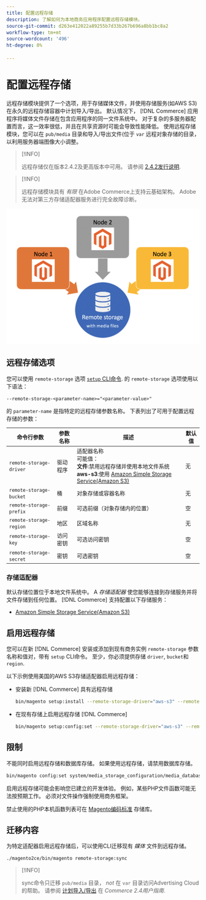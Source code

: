 ```yaml
---
title: 配置远程存储
description: 了解如何为本地商务应用程序配置远程存储模块。
source-git-commit: d263e412022a89255b7d33b267b696a8bb1bc8a2
workflow-type: tm+mt
source-wordcount: '496'
ht-degree: 0%

---
```


# 配置远程存储

远程存储模块提供了一个选项，用于存储媒体文件，并使用存储服务(如AWS S3)在永久的远程存储容器中计划导入/导出。 默认情况下， [!DNL Commerce] 应用程序将媒体文件存储在包含应用程序的同一文件系统中。 对于复杂的多服务器配置而言，这一效率很低，并且在共享资源时可能会导致性能降低。 使用远程存储模块，您可以在 `pub/media` 目录和导入/导出文件(位于 `var` 远程对象存储的目录，以利用服务器端图像大小调整。

>[!INFO]
>
>远程存储仅在版本2.4.2及更高版本中可用。 请参阅 [2.4.2发行说明](https://devdocs.magento.com/guides/v2.4/release-notes/open-source-2-4-2.html).

>[!INFO]
>
>远程存储模块具有 _有限_ 在Adobe Commerce上支持云基础架构。 Adobe无法对第三方存储适配器服务进行完全故障诊断。

![模式图像](../../assets/configuration/remote-storage-schema.png)

## 远程存储选项

您可以使用 `remote-storage` 选项 [`setup` CLI命令][setup]. 的 `remote-storage` 选项使用以下语法：

```text
--remote-storage-<parameter-name>="<parameter-value>"
```

的 `parameter-name` 是指特定的远程存储参数名称。 下表列出了可用于配置远程存储的参数：

| 命令行参数 | 参数名称 | 描述 | 默认值 |
|--- |--- |--- |--- |
| `remote-storage-driver` | 驱动程序 | 适配器名称<br>可能值：<br>**文件**:禁用远程存储并使用本地文件系统&#x200B;<br>**aws-s3**:使用 [Amazon Simple Storage Service(Amazon S3)](remote-storage-aws-s3.md) | 无 |
| `remote-storage-bucket` | 桶 | 对象存储或容器名称 | 无 |
| `remote-storage-prefix` | 前缀 | 可选前缀（对象存储内的位置） | 空 |
| `remote-storage-region` | 地区 | 区域名称 | 无 |
| `remote-storage-key` | 访问密钥 | 可选访问密钥 | 空 |
| `remote-storage-secret` | 密钥 | 可选密钥 | 空 |

### 存储适配器

默认存储位置位于本地文件系统中。 A _存储适配器_ 使您能够连接到存储服务并将文件存储到任何位置。 [!DNL Commerce] 支持配置以下存储服务：

- [Amazon Simple Storage Service(Amazon S3)](remote-storage-aws-s3.md)

## 启用远程存储

您可以在新 [!DNL Commerce] 安装或添加到现有商务实例 `remote-storage` 参数名称和值对，带有 `setup` CLI命令。 至少，你必须提供存储 `driver`, `bucket`和 `region`.

以下示例使用美国的AWS S3存储适配器启用远程存储：

- 安装新 [!DNL Commerce] 具有远程存储

   ```bash
   bin/magento setup:install --remote-storage-driver="aws-s3" --remote-storage-bucket="myBucket" --remote-storage-region="us-east-1"
   ```

- 在现有存储上启用远程存储 [!DNL Commerce]

   ```bash
   bin/magento setup:config:set --remote-storage-driver="aws-s3" --remote-storage-bucket="myBucket" --remote-storage-region="us-east-1"
   ```

## 限制

不能同时启用远程存储和数据库存储。 如果使用远程存储，请禁用数据库存储。

```bash
bin/magento config:set system/media_storage_configuration/media_database 0
```

启用远程存储可能会影响您已建立的开发体验。 例如，某些PHP文件函数可能无法按预期工作。 必须对文件操作强制使用商务框架。

禁止使用的PHP本机函数列表可在 [Magento编码标准] 存储库。

## 迁移内容

为特定适配器启用远程存储后，可以使用CLI迁移现有 _媒体_ 文件到远程存储。

```bash
./magento2ce/bin/magento remote-storage:sync
```

>[!INFO]
>
>sync命令只迁移 `pub/media` 目录， _not_ 在 `var` 目录访问Advertising Cloud的帮助。 请参阅 [计划导入/导出][import-export] 在 _Commerce 2.4用户指南_.

<!-- link definitions -->

[import-export]: https://docs.magento.com/user-guide/system/data-scheduled-import-export.html
[Magento编码标准]: https://github.com/magento/magento-coding-standard/blob/develop/Magento2/Sniffs/Functions/DiscouragedFunctionSniff.php
[setup]: ../../installation/tutorials/deployment.md
